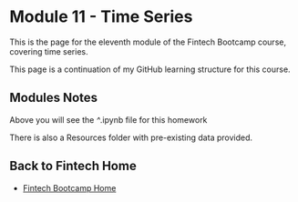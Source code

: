 # Module 11 - Time Series

This is the page for the eleventh module of the Fintech Bootcamp course, covering time series.

This page is a continuation of my GitHub learning structure for this course.

## Modules Notes

Above you will see the *^*.ipynb file for this homework

There is also a Resources folder with pre-existing data provided.

## Back to Fintech Home

* [Fintech Bootcamp Home](https://github.com/d4np3/fintech-home)

